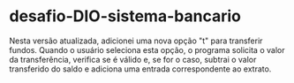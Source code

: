 # desafio-DIO-sistema-bancario

Nesta versão atualizada, adicionei uma nova opção "t" para transferir fundos. 
Quando o usuário seleciona esta opção, o programa solicita o valor da transferência, verifica se é válido e, se for o caso, subtrai o valor transferido do saldo e adiciona uma entrada correspondente ao extrato.

